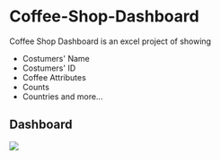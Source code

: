 # Coffee-Shop-Dashboard
Coffee Shop Dashboard is an excel project of showing
- Costumers' Name
- Costumers' ID
- Coffee Attributes
- Counts
- Countries
and more...
## Dashboard
![](https://github.com/ogtknscn/Coffee-Shop-Dashboard/main/Coffee_Order_Project/Dashboard_SS.png?raw=true)
